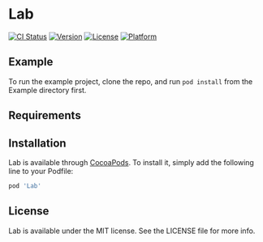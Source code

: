 # Lab

[![CI Status](https://img.shields.io/travis/yasinkbas/Lab.svg?style=flat)](https://travis-ci.org/yasinkbas/Lab)
[![Version](https://img.shields.io/cocoapods/v/Lab.svg?style=flat)](https://cocoapods.org/pods/Lab)
[![License](https://img.shields.io/cocoapods/l/Lab.svg?style=flat)](https://cocoapods.org/pods/Lab)
[![Platform](https://img.shields.io/cocoapods/p/Lab.svg?style=flat)](https://cocoapods.org/pods/Lab)

## Example

To run the example project, clone the repo, and run `pod install` from the Example directory first.

## Requirements

## Installation

Lab is available through [CocoaPods](https://cocoapods.org). To install
it, simply add the following line to your Podfile:

```ruby
pod 'Lab'
```


## License

Lab is available under the MIT license. See the LICENSE file for more info.
